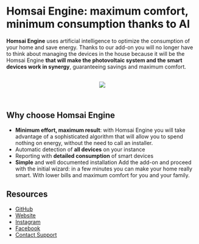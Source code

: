 # Homsai Engine: maximum comfort, minimum consumption thanks to AI

**Homsai Engine** uses artificial intelligence to optimize the consumption of your home and save energy.
Thanks to our add-on you will no longer have to think about managing the devices in the house because it will be the Homsai Engine **that will make the photovoltaic system and the smart devices work in synergy**, guaranteeing savings and maximum comfort.
<br/><br/>

<p align="center">
  <img src="https://homsai.app/wp-content/uploads/2022/06/homsai1.gif" />
</p>
<br/>

## Why choose Homsai Engine

- **Minimum effort, maximum result**: with Homsai Engine you will take advantage of a sophisticated algorithm that will allow you to spend nothing on energy, without the need to call an installer.
- Automatic detection of **all devices** on your instance
- Reporting with **detailed consumption** of smart devices
- **Simple** and well documented installation
  Add the add-on and proceed with the initial wizard: in a few minutes you can make your home really smart. With lower bills and maximum comfort for you and your family.

## Resources

- [GitHub](https://github.com/HOMSAI-Smart-Home/HOMSAI-Add-on)
- [Website](www.homsai.app)
- [Instagram](https://www.instagram.com/homsai.app/)
- [Facebook](https://www.facebook.com/HomsaiApp)
- [Contact Support](mailto:hello@homsai.app)
